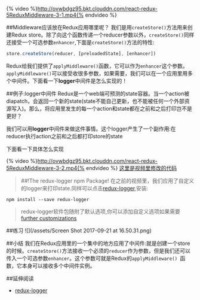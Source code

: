 {% video %}http://ovwbdgz95.bkt.clouddn.com/react-redux-5ReduxMiddleware-3-1.mp4{% endvideo %}

##Middleware应该放在Redux应用哪里呢？
我们是用`createStore()`方法用来创建Redux store。除了向这个函数传递一个reducer参数以外，`createStore()`同样还接受一个可选参数`enhancer`,下面是`createStore()`方法的特性:
```js
store.createStore(reducer, [preloadedState], [enhancer])
```

Redux给我们提供了`applyMiddleware()`函数，它可以作为`enhancer`这个参数。`applyMiddleware()`可以接受收很多参数，如果需要，我们可以在一个应用里用多个中间件。下面看一下**logger**中间件是怎么实现的！

##例子:logger中间件
Redux是一个web端可预测的state容器。当一个action被diapatch，会返回一个新的state(state不能自己更新，也不能被任何一个外部资源写入)。那么，将应用里发生的每一个action和state都在之前和之后打印岂不是更好？

我们可以用**logger**中间件来做这件事情。这个logger产生了一个副作用:在reducer执行action之前和之后都打印store的state

下面看一下具体怎么实现

{% video %}http://ovwbdgz95.bkt.clouddn.com/react-redux-5ReduxMiddleware-3-2.mp4{% endvideo %}
[这里是视频里修改的代码](https://github.com/udacity/reactnd-udacimeals-complete/commit/2b60fe731b2e4f8ebcfaaafc0ac36ecd11e5215d)

>##!The redux-logger npm Package!
>在之前的视频里，我们应用了自定义的logger来打印state.同样可以点击[redux-logger](https://www.npmjs.com/package/redux-logger),安装:
```
npm install --save redux-logger
```
>redux-logger软件包随附了默认选项,你可以添加自定义选项如果需要[further customizations](https://github.com/evgenyrodionov/redux-logger#options)

##练习
![](/assets/Screen Shot 2017-09-21 at 16.50.31.png)

##小结
我们在Redux应用里的一个集中的地方应用了中间件:就是创建一个store的时候。`createStore()`方法接收一个必须的`reducer`作为参数，但是我们还可以传入一个可选参数`enhancer`。这个参数可就是Redux的`applyMiddleware() `函数，它本身可以接收多个中间件实例。

##延伸阅读
- [redux-logger](https://github.com/evgenyrodionov/redux-logger)